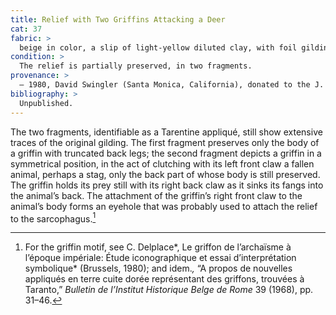 ```yaml
---
title: Relief with Two Griffins Attacking a Deer
cat: 37
fabric: >
  beige in color, a slip of light-yellow diluted clay, with foil gilding.
condition: >
  The relief is partially preserved, in two fragments.
provenance: > 
  – 1980, David Swingler (Santa Monica, California), donated to the J. Paul Getty Museum, 1980.
bibliography: >
  Unpublished.
---
```

The two fragments, identifiable as a Tarentine appliqué, still show
extensive traces of the original gilding. The first fragment preserves
only the body of a griffin with truncated back legs; the second fragment
depicts a griffin in a symmetrical position, in the act of clutching
with its left front claw a fallen animal, perhaps a stag, only the back
part of whose body is still preserved. The griffin holds its prey still
with its right back claw as it sinks its fangs into the animal’s back.
The attachment of the griffin’s right front claw to the animal’s body
forms an eyehole that was probably used to attach the relief to the
sarcophagus.[^1]

[^1]: For the griffin motif, see C. Delplace*, Le griffon de l’archaïsme
    à l’époque impériale: Étude iconographique et essai d’interprétation
    symbolique* (Brussels, 1980); and idem.*,* “A propos de nouvelles
    appliqués en terre cuite dorée représentant des griffons, trouvées à
    Taranto,” *Bulletin de l’Institut Historique Belge de Rome* 39
    (1968), pp. 31–46.
